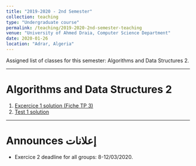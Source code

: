 ```yaml
---
title: "2019-2020 - 2nd Semester"
collection: teaching
type: "Undergraduate course"
permalink: /teaching/2019-2020-2nd-semester-teaching
venue: "University of Ahmed Draia, Computer Science Department"
date: 2020-01-26
location: "Adrar, Algeria"
---
```


Assigned list of classes for this semester: Algorithms and Data Structures 2.

***

Algorithms and Data Structures 2
======


1. [Excercice 1 solution (Fiche TP 3)]()
2. [Test 1 solution]()

***

Announces إعلانات
======
* Exercice 2 deadline for all groups: 8-12/03/2020.








